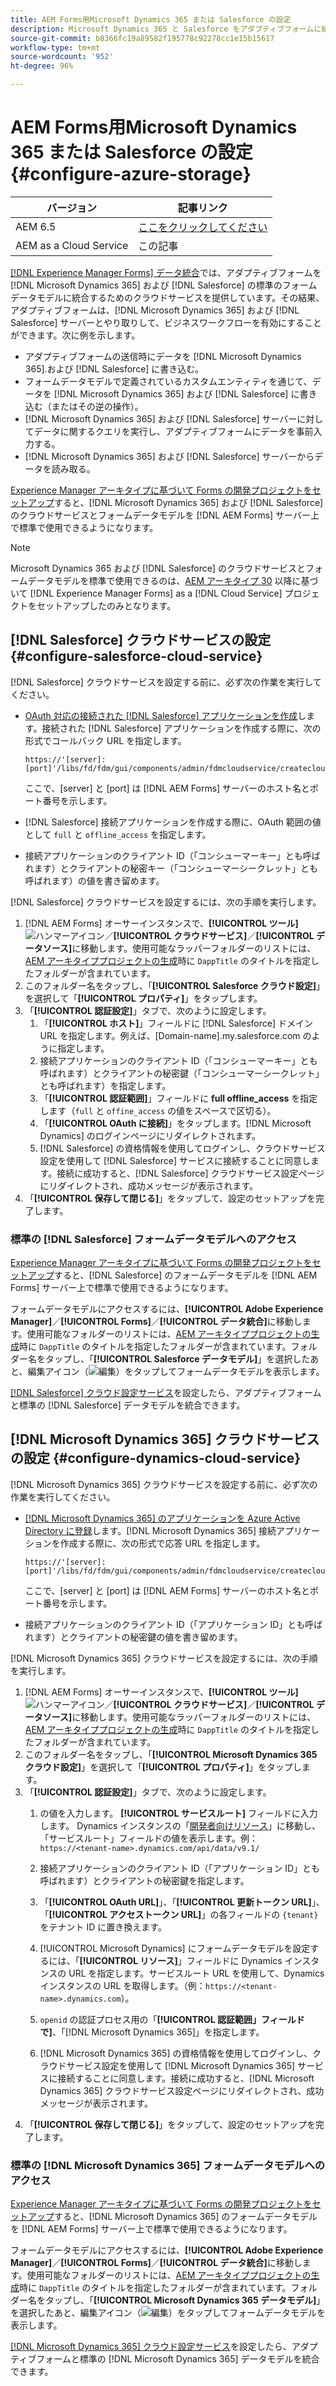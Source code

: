 ```yaml
---
title: AEM Forms用Microsoft Dynamics 365 または Salesforce の設定
description: Microsoft Dynamics 365 と Salesforce をアダプティブフォームに統合する方法を説明します。
source-git-commit: b8366fc19a89582f195778c92278cc1e15b15617
workflow-type: tm+mt
source-wordcount: '952'
ht-degree: 96%

---
```


# AEM Forms用Microsoft Dynamics 365 または Salesforce の設定 {#configure-azure-storage}

| バージョン | 記事リンク |
| -------- | ---------------------------- |
| AEM 6.5 | [ここをクリックしてください](https://experienceleague.adobe.com/docs/experience-manager-65/forms/form-data-model/oauth2-client-credentials-flow-for-server-to-server-integration.html) |
| AEM as a Cloud Service | この記事 |

[[!DNL Experience Manager Forms] データ統合](data-integration.md)では、アダプティブフォームを [!DNL Microsoft Dynamics 365] および [!DNL Salesforce] の標準のフォームデータモデルに統合するためのクラウドサービスを提供しています。その結果、アダプティブフォームは、[!DNL Microsoft Dynamics 365] および [!DNL Salesforce] サーバーとやり取りして、ビジネスワークフローを有効にすることができます。次に例を示します。

* アダプティブフォームの送信時にデータを [!DNL Microsoft Dynamics 365].および [!DNL Salesforce] に書き込む。
* フォームデータモデルで定義されているカスタムエンティティを通じて、データを [!DNL Microsoft Dynamics 365] および [!DNL Salesforce] に書き込む（またはその逆の操作）。
* [!DNL Microsoft Dynamics 365] および [!DNL Salesforce] サーバーに対してデータに関するクエリを実行し、アダプティブフォームにデータを事前入力する。
* [!DNL Microsoft Dynamics 365] および [!DNL Salesforce] サーバーからデータを読み取る。

[Experience Manager アーキタイプに基づいて Forms の開発プロジェクトをセットアップ](setup-local-development-environment.md##forms-cloud-service-local-development-environment)すると、[!DNL Microsoft Dynamics 365] および [!DNL Salesforce] のクラウドサービスとフォームデータモデルを [!DNL AEM Forms] サーバー上で標準で使用できるようになります。

>[!NOTE]
>
>Microsoft Dynamics 365 および [!DNL Salesforce] のクラウドサービスとフォームデータモデルを標準で使用できるのは、[AEM アーキタイプ 30](https://github.com/adobe/aem-project-archetype/releases/tag/aem-project-archetype-30) 以降に基づいて [!DNL Experience Manager Forms] as a [!DNL Cloud Service] プロジェクトをセットアップしたのみとなります。

## [!DNL Salesforce] クラウドサービスの設定 {#configure-salesforce-cloud-service}

[!DNL Salesforce] クラウドサービスを設定する前に、必ず次の作業を実行してください。

* [OAuth 対応の接続された [!DNL Salesforce]  アプリケーションを作成](https://help.salesforce.com/s/articleView?id=sf.connected_app_create_api_integration.htm&amp;type=5)します。接続された [!DNL Salesforce] アプリケーションを作成する際に、次の形式でコールバック URL を指定します。

  ```
  https://'[server]:[port]'/libs/fd/fdm/gui/components/admin/fdmcloudservice/createcloudconfigwizard/cloudservices.html
  ```

  ここで、[server] と [port] は [!DNL AEM Forms] サーバーのホスト名とポート番号を示します。

* [!DNL Salesforce] 接続アプリケーションを作成する際に、OAuth 範囲の値として `full` と `offline_access` を指定します。

* 接続アプリケーションのクライアント ID（「コンシューマーキー」とも呼ばれます）とクライアントの秘密キー（「コンシューマーシークレット」とも呼ばれます）の値を書き留めます。

[!DNL Salesforce] クラウドサービスを設定するには、次の手順を実行します。

1. [!DNL AEM Forms] オーサーインスタンスで、**[!UICONTROL ツール]** ![ハンマーアイコン](assets/hammer.png)／**[!UICONTROL クラウドサービス]**／**[!UICONTROL データソース]**&#x200B;に移動します。使用可能なラッパーフォルダーのリストには、[AEM アーキタイププロジェクトの生成](setup-local-development-environment.md##forms-cloud-service-local-development-environment)時に `DappTitle` のタイトルを指定したフォルダーが含まれています。
1. このフォルダー名をタップし、「**[!UICONTROL Salesforce クラウド設定]**」を選択して「**[!UICONTROL プロパティ]**」をタップします。
1. 「**[!UICONTROL 認証設定]**」タブで、次のように設定します。
   1. 「**[!UICONTROL ホスト]**」フィールドに [!DNL Salesforce] ドメイン URL を指定します。例えば、[Domain-name].my.salesforce.com のように指定します。
   1. 接続アプリケーションのクライアント ID（「コンシューマーキー」とも呼ばれます）とクライアントの秘密鍵（「コンシューマーシークレット」とも呼ばれます）を指定します。
   1. 「**[!UICONTROL 認証範囲]**」フィールドに **full offline_access** を指定します（`full` と `offine_access` の値をスペースで区切る）。
   1. 「**[!UICONTROL OAuth に接続]**」をタップします。[!DNL Microsoft Dynamics] のログインページにリダイレクトされます。
   1. [!DNL Salesforce] の資格情報を使用してログインし、クラウドサービス設定を使用して [!DNL Salesforce] サービスに接続することに同意します。接続に成功すると、[!DNL Salesforce] クラウドサービス設定ページにリダイレクトされ、成功メッセージが表示されます。
1. 「**[!UICONTROL 保存して閉じる]**」をタップして、設定のセットアップを完了します。

### 標準の [!DNL Salesforce] フォームデータモデルへのアクセス

[Experience Manager アーキタイプに基づいて Forms の開発プロジェクトをセットアップ](setup-local-development-environment.md##forms-cloud-service-local-development-environment)すると、[!DNL Salesforce] のフォームデータモデルを [!DNL AEM Forms] サーバー上で標準で使用できるようになります。

フォームデータモデルにアクセスするには、**[!UICONTROL Adobe Experience Manager]**／**[!UICONTROL Forms]**／**[!UICONTROL データ統合]**&#x200B;に移動します。使用可能なフォルダーのリストには、[AEM アーキタイププロジェクトの生成](setup-local-development-environment.md##forms-cloud-service-local-development-environment)時に `DappTitle` のタイトルを指定したフォルダーが含まれています。フォルダー名をタップし、「**[!UICONTROL Salesforce データモデル]**」を選択したあと、編集アイコン（![編集](assets/edit.png)）をタップしてフォームデータモデルを表示します。

[[!DNL Salesforce] クラウド設定サービス](#configure-salesforce-cloud-service)を設定したら、アダプティブフォームと標準の [!DNL Salesforce] データモデルを統合できます。

## [!DNL Microsoft Dynamics 365] クラウドサービスの設定 {#configure-dynamics-cloud-service}

[!DNL Microsoft Dynamics 365] クラウドサービスを設定する前に、必ず次の作業を実行してください。

* [ [!DNL Microsoft Dynamics 365] のアプリケーションを Azure Active Directory に登録](https://docs.microsoft.com/ja-jp/powerapps/developer/data-platform/walkthrough-register-app-azure-active-directory)します。[!DNL Microsoft Dynamics 365] 接続アプリケーションを作成する際に、次の形式で応答 URL を指定します。

  ```
  https://'[server]:[port]'/libs/fd/fdm/gui/components/admin/fdmcloudservice/createcloudconfigwizard/cloudservices.html
  ```

  ここで、[server] と [port] は [!DNL AEM Forms] サーバーのホスト名とポート番号を示します。

* 接続アプリケーションのクライアント ID（「アプリケーション ID」とも呼ばれます）とクライアントの秘密鍵の値を書き留めます。

[!DNL Microsoft Dynamics 365] クラウドサービスを設定するには、次の手順を実行します。

1. [!DNL AEM Forms] オーサーインスタンスで、**[!UICONTROL ツール]** ![ハンマーアイコン](assets/hammer.png)／**[!UICONTROL クラウドサービス]**／**[!UICONTROL データソース]**&#x200B;に移動します。使用可能なラッパーフォルダーのリストには、[AEM アーキタイププロジェクトの生成](setup-local-development-environment.md##forms-cloud-service-local-development-environment)時に `DappTitle` のタイトルを指定したフォルダーが含まれています。
1. このフォルダー名をタップし、「**[!UICONTROL Microsoft Dynamics 365 クラウド設定]**」を選択して「**[!UICONTROL プロパティ]**」をタップします。
1. 「**[!UICONTROL 認証設定]**」タブで、次のように設定します。
   1. の値を入力します。 **[!UICONTROL サービスルート]** フィールドに入力します。 Dynamics インスタンスの「[開発者向けリソース](https://docs.microsoft.com/ja-jp/powerapps/developer/data-platform/view-download-developer-resources)」に移動し、「サービスルート」フィールドの値を表示します。例：`https://<tenant-name>.dynamics.com/api/data/v9.1/`
   1. 接続アプリケーションのクライアント ID（「アプリケーション ID」とも呼ばれます）とクライアントの秘密鍵を指定します。
   1. 「**[!UICONTROL OAuth URL]**」、「**[!UICONTROL 更新トークン URL]**」、「**[!UICONTROL アクセストークン URL]**」の各フィールドの `{tenant}` をテナント ID に置き換えます。
   1. [!UICONTROL Microsoft Dynamics] にフォームデータモデルを設定するには、「**[!UICONTROL リソース]**」フィールドに Dynamics インスタンスの URL を指定します。サービスルート URL を使用して、Dynamics インスタンスの URL を取得します。（例：`https://<tenant-name>.dynamics.com`）。

   1. `openid` の認証プロセス用の「**[!UICONTROL 認証範囲」フィールドで]**、「[!DNL Microsoft Dynamics 365]」を指定します。
   1. [!DNL Microsoft Dynamics 365] の資格情報を使用してログインし、クラウドサービス設定を使用して [!DNL Microsoft Dynamics 365] サービスに接続することに同意します。接続に成功すると、[!DNL Microsoft Dynamics 365] クラウドサービス設定ページにリダイレクトされ、成功メッセージが表示されます。
1. 「**[!UICONTROL 保存して閉じる]**」をタップして、設定のセットアップを完了します。

### 標準の [!DNL Microsoft Dynamics 365] フォームデータモデルへのアクセス

[Experience Manager アーキタイプに基づいて Forms の開発プロジェクトをセットアップ](setup-local-development-environment.md##forms-cloud-service-local-development-environment)すると、[!DNL Microsoft Dynamics 365] のフォームデータモデルを [!DNL AEM Forms] サーバー上で標準で使用できるようになります。

フォームデータモデルにアクセスするには、**[!UICONTROL Adobe Experience Manager]**／**[!UICONTROL Forms]**／**[!UICONTROL データ統合]**&#x200B;に移動します。使用可能なフォルダーのリストには、[AEM アーキタイププロジェクトの生成](setup-local-development-environment.md##forms-cloud-service-local-development-environment)時に `DappTitle` のタイトルを指定したフォルダーが含まれています。フォルダー名をタップし、「**[!UICONTROL Microsoft Dynamics 365 データモデル]**」を選択したあと、編集アイコン（![編集](assets/edit.png)）をタップしてフォームデータモデルを表示します。

[[!DNL Microsoft Dynamics 365] クラウド設定サービス](#configure-dynamics-cloud-service)を設定したら、アダプティブフォームと標準の [!DNL Microsoft Dynamics 365] データモデルを統合できます。
